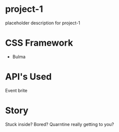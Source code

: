 # project-1
placeholder description for project-1

# CSS Framework 
- Bulma

# API's Used
Event brite


# Story 
Stuck inside? Bored? Quarntine really getting to you?